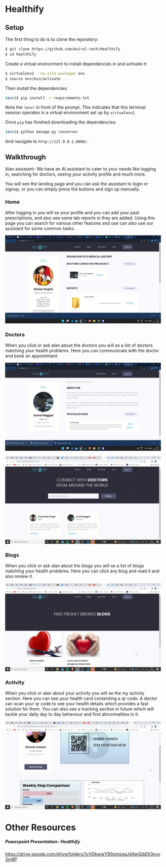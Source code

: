 # Healthify

## Setup

The first thing to do is to clone the repository:

```sh
$ git clone https://github.com/Aviral-tech/Healthify
$ cd healthify
```

Create a virtual environment to install dependencies in and activate it:

```sh
$ virtualenv2 --no-site-packages env
$ source env/bin/activate
```

Then install the dependencies:

```sh
(env)$ pip install -r requirements.txt
```
Note the `(env)` in front of the prompt. This indicates that this terminal
session operates in a virtual environment set up by `virtualenv2`.

Once `pip` has finished downloading the dependencies:
```sh
(env)$ python manage.py runserver
```
And navigate to `http://127.0.0.1:8000/`.

## Walkthrough
Alan assistant- We have an AI assistant to cater to your needs like logging in, searching for doctors, seeing your activity profile and much more.

You will see the landing page and you can ask the assistant to login or signup, or you can simply press the buttons and sign up manually. 

### Home

After logging in you will se your profile and you can add your past prescriptions, and also see some lab reports is they are added. Using this page you can search for various other features
and use can also use our assistant for some common tasks.

![plot](./ReadmeImages/Patient.png)

### Doctors

When you click or ask alan about the doctors you will se a list of doctors matching your health problems. Here you can communicate with the doctor and book an appointment.



![plot](./ReadmeImages/Doctor2.png)

![plot](./ReadmeImages/Doctors.png.jpeg)

### Blogs

When you click or ask alan about the blogs you will se a list of blogs matching your health problems. Here you can click any blog and read it and also review it.

![plot](./ReadmeImages/Blogs.png.jpeg)

### Activity

When you click or alan about your activity you will se the my activity section. Here you can see your health card containting a qr code. A doctor can scan your qr code to see 
your health details which provides a fast solution for them. You can also see a tracking section in future which will tackle your daily day to day behaviour and find abnormalities in it.

![plot](./ReadmeImages/Acitivity.png.jpeg)



# Other Resources

##### Powerpoint Presentation- Healthify

https://drive.google.com/drive/folders/1vVDkwwY90omsggJ4AwQjbEtI3oyy3m6P



